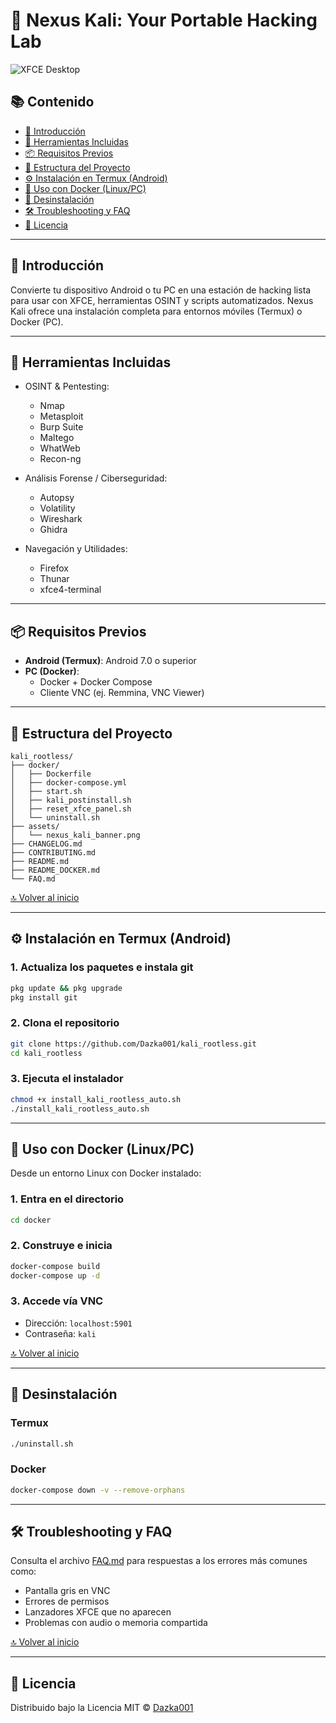 # 🐉 Nexus Kali: Your Portable Hacking Lab

![XFCE Desktop](assets/xfce_custom_panel.png)


## 📚 Contenido

- [🚀 Introducción](#-introducción)
- [🧰 Herramientas Incluidas](#-herramientas-incluidas)
- [📦 Requisitos Previos](#-requisitos-previos)
- [📁 Estructura del Proyecto](#-estructura-del-proyecto)
- [⚙️ Instalación en Termux (Android)](#️-instalación-en-termux-android)
- [🐳 Uso con Docker (Linux/PC)](#-uso-con-docker-linuxpc)
- [🧹 Desinstalación](#-desinstalación)
- [🛠️ Troubleshooting y FAQ](#️-troubleshooting-y-faq)
- [📄 Licencia](#-licencia)

---

## 🚀 Introducción

Convierte tu dispositivo Android o tu PC en una estación de hacking lista para usar con XFCE, herramientas OSINT y scripts automatizados. Nexus Kali ofrece una instalación completa para entornos móviles (Termux) o Docker (PC).

---

## 🧰 Herramientas Incluidas

- OSINT & Pentesting:
  - Nmap
  - Metasploit
  - Burp Suite
  - Maltego
  - WhatWeb
  - Recon-ng

- Análisis Forense / Ciberseguridad:
  - Autopsy
  - Volatility
  - Wireshark
  - Ghidra

- Navegación y Utilidades:
  - Firefox
  - Thunar
  - xfce4-terminal

---

## 📦 Requisitos Previos

- **Android (Termux)**: Android 7.0 o superior
- **PC (Docker)**:
  - Docker + Docker Compose
  - Cliente VNC (ej. Remmina, VNC Viewer)

---

## 📁 Estructura del Proyecto

```
kali_rootless/
├── docker/
│   ├── Dockerfile
│   ├── docker-compose.yml
│   ├── start.sh
│   ├── kali_postinstall.sh
│   ├── reset_xfce_panel.sh
│   └── uninstall.sh
├── assets/
│   └── nexus_kali_banner.png
├── CHANGELOG.md
├── CONTRIBUTING.md
├── README.md
├── README_DOCKER.md
└── FAQ.md
```

[🔝 Volver al inicio](#contenido)

---

## ⚙️ Instalación en Termux (Android)

### 1. Actualiza los paquetes e instala git

```bash
pkg update && pkg upgrade
pkg install git
```

### 2. Clona el repositorio

```bash
git clone https://github.com/Dazka001/kali_rootless.git
cd kali_rootless
```

### 3. Ejecuta el instalador

```bash
chmod +x install_kali_rootless_auto.sh
./install_kali_rootless_auto.sh
```

---

## 🐳 Uso con Docker (Linux/PC)

Desde un entorno Linux con Docker instalado:

### 1. Entra en el directorio

```bash
cd docker
```

### 2. Construye e inicia

```bash
docker-compose build
docker-compose up -d
```

### 3. Accede vía VNC

- Dirección: `localhost:5901`
- Contraseña: `kali`

[🔝 Volver al inicio](#contenido)

---

## 🧹 Desinstalación

### Termux

```bash
./uninstall.sh
```

### Docker

```bash
docker-compose down -v --remove-orphans
```

---

## 🛠️ Troubleshooting y FAQ

Consulta el archivo [FAQ.md](FAQ.md) para respuestas a los errores más comunes como:

- Pantalla gris en VNC
- Errores de permisos
- Lanzadores XFCE que no aparecen
- Problemas con audio o memoria compartida

[🔝 Volver al inicio](#contenido)

---

## 📄 Licencia

Distribuido bajo la Licencia MIT © [Dazka001](https://github.com/Dazka001)

